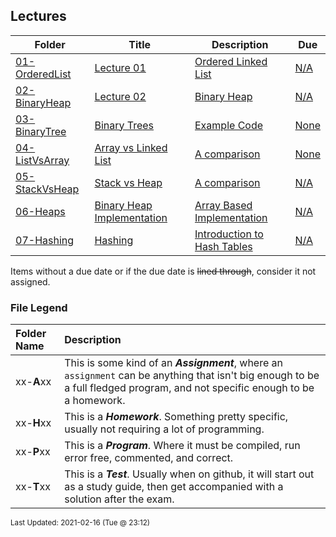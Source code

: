 ## Lectures

| Folder | Title | Description | Due |
|-----|-----|-----|-----|
| <a href="https://github.com/rugbyprof/3013-Algorithms/tree/master/Lectures/01-OrderedList">01-OrderedList</a> | <a href="https://github.com/rugbyprof/3013-Algorithms/tree/master/Lectures/01-OrderedList"> Lecture 01 </a> | <a href="https://github.com/rugbyprof/3013-Algorithms/tree/master/Lectures/01-OrderedList"> Ordered Linked List</a> | <a href="https://github.com/rugbyprof/3013-Algorithms/tree/master/Lectures/01-OrderedList">N/A</a> |
| <a href="https://github.com/rugbyprof/3013-Algorithms/tree/master/Lectures/02-BinaryHeap">02-BinaryHeap</a> | <a href="https://github.com/rugbyprof/3013-Algorithms/tree/master/Lectures/02-BinaryHeap"> Lecture 02 </a> | <a href="https://github.com/rugbyprof/3013-Algorithms/tree/master/Lectures/02-BinaryHeap"> Binary Heap</a> | <a href="https://github.com/rugbyprof/3013-Algorithms/tree/master/Lectures/02-BinaryHeap">N/A</a> |
| <a href="https://github.com/rugbyprof/3013-Algorithms/tree/master/Lectures/03-BinaryTree">03-BinaryTree</a> | <a href="https://github.com/rugbyprof/3013-Algorithms/tree/master/Lectures/03-BinaryTree"> Binary Trees </a> | <a href="https://github.com/rugbyprof/3013-Algorithms/tree/master/Lectures/03-BinaryTree"> Example Code</a> | <a href="https://github.com/rugbyprof/3013-Algorithms/tree/master/Lectures/03-BinaryTree"> None</a> |
| <a href="https://github.com/rugbyprof/3013-Algorithms/tree/master/Lectures/04-ListVsArray">04-ListVsArray</a> | <a href="https://github.com/rugbyprof/3013-Algorithms/tree/master/Lectures/04-ListVsArray"> Array vs Linked List </a> | <a href="https://github.com/rugbyprof/3013-Algorithms/tree/master/Lectures/04-ListVsArray"> A comparison</a> | <a href="https://github.com/rugbyprof/3013-Algorithms/tree/master/Lectures/04-ListVsArray"> None</a> |
| <a href="https://github.com/rugbyprof/3013-Algorithms/tree/master/Lectures/05-StackVsHeap">05-StackVsHeap</a> | <a href="https://github.com/rugbyprof/3013-Algorithms/tree/master/Lectures/05-StackVsHeap"> Stack vs Heap </a> | <a href="https://github.com/rugbyprof/3013-Algorithms/tree/master/Lectures/05-StackVsHeap"> A comparison</a> | <a href="https://github.com/rugbyprof/3013-Algorithms/tree/master/Lectures/05-StackVsHeap">N/A</a> |
| <a href="https://github.com/rugbyprof/3013-Algorithms/tree/master/Lectures/06-Heaps">06-Heaps</a> | <a href="https://github.com/rugbyprof/3013-Algorithms/tree/master/Lectures/06-Heaps"> Binary Heap Implementation </a> | <a href="https://github.com/rugbyprof/3013-Algorithms/tree/master/Lectures/06-Heaps"> Array Based Implementation</a> | <a href="https://github.com/rugbyprof/3013-Algorithms/tree/master/Lectures/06-Heaps">N/A</a> |
| <a href="https://github.com/rugbyprof/3013-Algorithms/tree/master/Lectures/07-Hashing">07-Hashing</a> | <a href="https://github.com/rugbyprof/3013-Algorithms/tree/master/Lectures/07-Hashing"> Hashing </a> | <a href="https://github.com/rugbyprof/3013-Algorithms/tree/master/Lectures/07-Hashing"> Introduction to Hash Tables</a> | <a href="https://github.com/rugbyprof/3013-Algorithms/tree/master/Lectures/07-Hashing">N/A</a> |

Items without a due date or if the due date is ~~lined through~~, consider it not assigned.
### File Legend

| Folder Name | Description |
|:-----------|:-------------|
|xx-**A**xx | This is some kind of an ***Assignment***, where an `assignment` can be anything that isn't big enough to be a full fledged program, and not specific enough to be a homework. |
|xx-**H**xx | This is a ***Homework***. Something pretty specific, usually not requiring a lot of programming. |
|xx-**P**xx | This is a ***Program***. Where it must be compiled, run error free, commented, and correct. |
|xx-**T**xx | This is a ***Test***. Usually when on github, it will start out as a study guide, then get accompanied with a solution after the exam. |

<sup>Last Updated: 2021-02-16 (Tue @ 23:12)</sup>